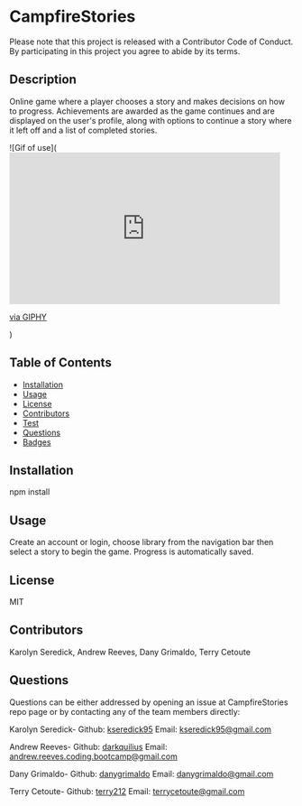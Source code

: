 # CampfireStories

Please note that this project is released with a Contributor Code of Conduct. By participating in this project you agree to abide by its terms.

## Description
Online game where a player chooses a story and makes decisions on how to progress. Achievements are awarded as the game continues and are displayed on the user's profile, along with options to continue a story where it left off and a list of completed stories.

![Gif of use](<iframe src="https://giphy.com/embed/IaWlVPm1ys4MXgkfxI" width="480" height="269" frameBorder="0" class="giphy-embed" allowFullScreen></iframe><p><a href="https://giphy.com/gifs/IaWlVPm1ys4MXgkfxI">via GIPHY</a></p>)

## Table of Contents
* [Installation](#installation)
* [Usage](#usage)
* [License](#license)
* [Contributors](#contributors)
* [Test](#test)
* [Questions](#questions)
* [Badges](#badges)

## Installation
npm install

## Usage
Create an account or login, choose library from the navigation bar then select a story to begin the game. Progress is automatically saved.

## License
MIT

## Contributors
Karolyn Seredick, Andrew Reeves, Dany Grimaldo, Terry Cetoute

## Questions

Questions can be either addressed by opening an issue at CampfireStories repo page or by contacting any of the team members directly:

Karolyn Seredick-
Github: [kseredick95](https://github.com/Kseredick95)
Email: kseredick95@gmail.com

Andrew Reeves-
Github: [darkquilius](https://github.com/darkquilius)
Email: andrew.reeves.coding.bootcamp@gmail.com

Dany Grimaldo-
Github: [danygrimaldo](https://github.com/danygrimaldo)
Email: danygrimaldo@gmail.com

Terry Cetoute-
Github: [terry212](https://github.com/terry212)
Email: terrycetoute@gmail.com
